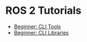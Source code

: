 # ROS 2 Tutorials

* [Beginner: CLI Tools](ROS2_Tutorial_Beginner_CLI_tools.md)
* [Beginner: CLI Libraries](ROS2_Tutorial_Beginner_Client_Libraries.md)
